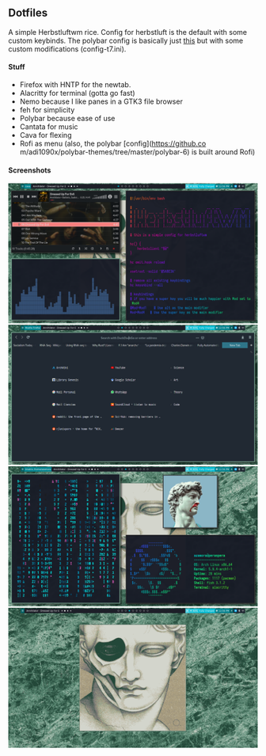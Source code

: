 ## Dotfiles

A simple Herbstluftwm rice.
Config for herbstluft is the default with some custom keybinds. The polybar config is basically just [this](https://github.com/adi1090x/polybar-themes/tree/master/polybar-6) but with some custom modifications (config-t7.ini).

#### Stuff

- Firefox with HNTP for the newtab.
- Alacritty for terminal (gotta go fast)
- Nemo because I like panes in a GTK3 file browser
- feh for simplicity
- Polybar because ease of use
- Cantata for music
- Cava for flexing
- Rofi as menu (also, the polybar [config](https://github.co
    m/adi1090x/polybar-themes/tree/master/polybar-6) is built around Rofi)

#### Screenshots

![](/screen1.png)
![](/screen2.png)
![](/screen3.png)
![](/screen4.png)

